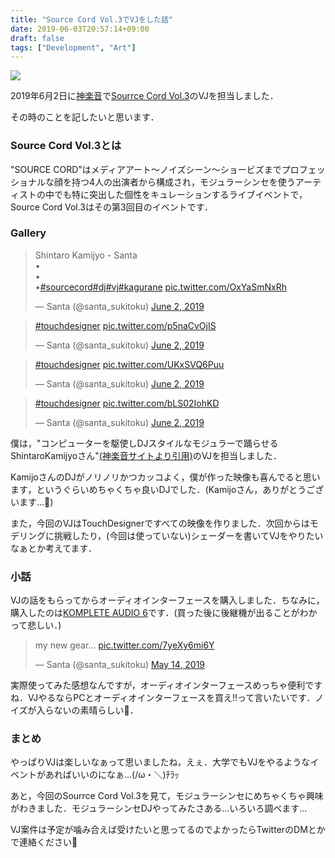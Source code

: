 ```yaml
---
title: "Source Cord Vol.3でVJをした話"
date: 2019-06-03T20:57:14+09:00
draft: false
tags: ["Development", "Art"]
---
```


<a href='https://photos.google.com/share/AF1QipOWCkx9y6HRgeKgC-8vx7vgYbmJRipLWsa2YLlGbqvPuP3sG-e1jOblSVy0bpyDYw?key=ajhFRDJuVTNwYTFYRnpaSVBOSUExSU5OUEtJY2tn&source=ctrlq.org'><img src='https://lh3.googleusercontent.com/yc06SRfTwW4d9P-onGslFLKWMRiTwPMd8rlyQ8LdRJxuzu4Jm_GsKHdz_uXXJNMiKilFKWwmuVbP9xnHBa6oryQEP1iL3f7O6eGok1MVqK_ehNAt594uy5aN3_Iw_GUH16YONQ-mml8=w2400' /></a>

2019年6月2日に[神楽音](https://kagurane.com/schedules/#kagurane)で[Sourrce Cord Vol.3](https://kagurane.com/schedules/view/1156)のVJを担当しました．

その時のことを記したいと思います．

### Source Cord Vol.3とは

"SOURCE CORD"はメディアアート〜ノイズシーン〜ショービズまでプロフェッショナルな顔を持つ4人の出演者から構成され，モジュラーシンセを使うアーティストの中でも特に突出した個性をキュレーションするライブイベントで，Source Cord Vol.3はその第3回目のイベントです．

### Gallery

<blockquote class="twitter-tweet" data-lang="en"><p lang="hi" dir="ltr">Shintaro Kamijyo - Santa<br>•<br>•<br>•<a href="https://twitter.com/hashtag/sourcecord?src=hash&amp;ref_src=twsrc%5Etfw">#sourcecord</a><a href="https://twitter.com/hashtag/dj?src=hash&amp;ref_src=twsrc%5Etfw">#dj</a><a href="https://twitter.com/hashtag/vj?src=hash&amp;ref_src=twsrc%5Etfw">#vj</a><a href="https://twitter.com/hashtag/kagurane?src=hash&amp;ref_src=twsrc%5Etfw">#kagurane</a> <a href="https://t.co/OxYaSmNxRh">pic.twitter.com/OxYaSmNxRh</a></p>&mdash; Santa (@santa_sukitoku) <a href="https://twitter.com/santa_sukitoku/status/1135233171803389952?ref_src=twsrc%5Etfw">June 2, 2019</a></blockquote>
<script async src="https://platform.twitter.com/widgets.js" charset="utf-8"></script>

<blockquote class="twitter-tweet" data-conversation="none" data-lang="en"><p lang="und" dir="ltr"><a href="https://twitter.com/hashtag/touchdesigner?src=hash&amp;ref_src=twsrc%5Etfw">#touchdesigner</a> <a href="https://t.co/p5naCvOjIS">pic.twitter.com/p5naCvOjIS</a></p>&mdash; Santa (@santa_sukitoku) <a href="https://twitter.com/santa_sukitoku/status/1135236471349174272?ref_src=twsrc%5Etfw">June 2, 2019</a></blockquote>
<script async src="https://platform.twitter.com/widgets.js" charset="utf-8"></script>

<blockquote class="twitter-tweet" data-conversation="none" data-lang="en"><p lang="und" dir="ltr"><a href="https://twitter.com/hashtag/touchdesigner?src=hash&amp;ref_src=twsrc%5Etfw">#touchdesigner</a> <a href="https://t.co/UKxSVQ6Puu">pic.twitter.com/UKxSVQ6Puu</a></p>&mdash; Santa (@santa_sukitoku) <a href="https://twitter.com/santa_sukitoku/status/1135236732180344832?ref_src=twsrc%5Etfw">June 2, 2019</a></blockquote>
<script async src="https://platform.twitter.com/widgets.js" charset="utf-8"></script>

<blockquote class="twitter-tweet" data-conversation="none" data-lang="en"><p lang="und" dir="ltr"><a href="https://twitter.com/hashtag/touchdesigner?src=hash&amp;ref_src=twsrc%5Etfw">#touchdesigner</a> <a href="https://t.co/bLS02IohKD">pic.twitter.com/bLS02IohKD</a></p>&mdash; Santa (@santa_sukitoku) <a href="https://twitter.com/santa_sukitoku/status/1135237439612604416?ref_src=twsrc%5Etfw">June 2, 2019</a></blockquote>
<script async src="https://platform.twitter.com/widgets.js" charset="utf-8"></script>

僕は，"コンピューターを駆使しDJスタイルなモジュラーで踊らせるShintaroKamijyoさん"[(神楽音サイトより引用)](https://kagurane.com/schedules/view/1156)のVJを担当しました．

KamijoさんのDJがノリノリかつカッコよく，僕が作った映像も喜んでると思います，というぐらいめちゃくちゃ良いDJでした．(Kamijoさん，ありがとうございます...🙏)

また，今回のVJはTouchDesignerですべての映像を作りました．次回からはモデリングに挑戦したり，(今回は使っていない)シェーダーを書いてVJをやりたいなぁとか考えてます．

### 小話

VJの話をもらってからオーディオインターフェースを購入しました．ちなみに，購入したのは[KOMPLETE AUDIO 6](https://www.soundhouse.co.jp/products/detail/item/164625/)です．(買った後に後継機が出ることがわかって悲しい．)

<blockquote class="twitter-tweet" data-lang="en"><p lang="en" dir="ltr">my new gear... <a href="https://t.co/7yeXy6mi6Y">pic.twitter.com/7yeXy6mi6Y</a></p>&mdash; Santa (@santa_sukitoku) <a href="https://twitter.com/santa_sukitoku/status/1128205854799306752?ref_src=twsrc%5Etfw">May 14, 2019</a></blockquote>
<script async src="https://platform.twitter.com/widgets.js" charset="utf-8"></script>

実際使ってみた感想なんですが，オーディオインターフェースめっちゃ便利ですね．VJやるならPCとオーディオインターフェースを買え!!って言いたいです．ノイズが入らないの素晴らしい👏．

### まとめ

やっぱりVJは楽しいなぁって思いましたね，えぇ．大学でもVJをやるようなイベントがあればいいのになぁ...(/ω・＼)ﾁﾗｯ

あと，今回のSourrce Cord Vol.3を見て，モジュラーシンセにめちゃくちゃ興味がわきました．モジュラーシンセDJやってみたさある...いろいろ調べます...

VJ案件は予定が噛み合えば受けたいと思ってるのでよかったらTwitterのDMとかで連絡ください🙇